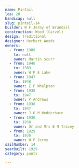 ```yaml
---
name: Pintail
loa: 20
handicap: null
slug: pintail-14
builder: W F Jermy of Brundall
construction: Wood (Carvel)
design: Traditional
designer: Herbert Woods
owners:
  - from: 1989
    to: null
    owner: Martin Scurr
  - from: 1948
    to: 1989
    owner: W P E Lake
  - from: 1947
    to: 1948
    owner: E P Whelpton
  - from: 1938
    to: 1947
    owner: P Andrews
  - from: 1938
    to: 1947
    owner: J O M Wedderburn
  - from: 1936
    to: 1938
    owner: Dr and Mrs B M Tracey
  - from: 1929
    to: 1936
    owner: W F Jermy
sailNumber: 14
yearBuilt: 1929
category: punts

---
```

